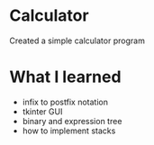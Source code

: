 # Calculator
Created a simple calculator program

# What I learned
- infix to postfix notation
- tkinter GUI
- binary and expression tree
- how to implement stacks
